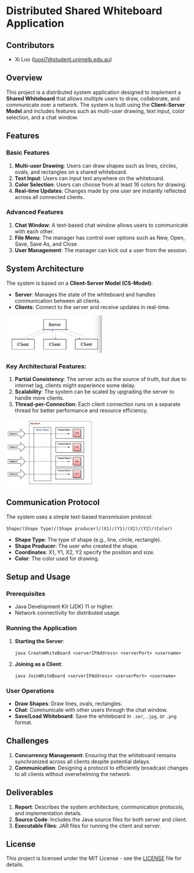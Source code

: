 # Distributed Shared Whiteboard Application

## Contributors
- Xi Luo (luoxl7@student.unimelb.edu.au)

## Overview
This project is a distributed system application designed to implement a **Shared Whiteboard** that allows multiple users to draw, collaborate, and communicate over a network. The system is built using the **Client-Server Model** and includes features such as multi-user drawing, text input, color selection, and a chat window.

## Features
### Basic Features
1. **Multi-user Drawing**: Users can draw shapes such as lines, circles, ovals, and rectangles on a shared whiteboard.
2. **Text Input**: Users can input text anywhere on the whiteboard.
3. **Color Selection**: Users can choose from at least 16 colors for drawing.
4. **Real-time Updates**: Changes made by one user are instantly reflected across all connected clients.

### Advanced Features
1. **Chat Window**: A text-based chat window allows users to communicate with each other.
2. **File Menu**: The manager has control over options such as New, Open, Save, Save As, and Close.
3. **User Management**: The manager can kick out a user from the session.

## System Architecture
The system is based on a **Client-Server Model (CS-Model)**:
- **Server**: Manages the state of the whiteboard and handles communication between all clients.
- **Clients**: Connect to the server and receive updates in real-time.

![Picture1](/img/Picture1.jpg)

### Key Architectural Features:
1. **Partial Consistency**: The server acts as the source of truth, but due to internet lag, clients might experience some delay.
2. **Scalability**: The system can be scaled by upgrading the server to handle more clients.
3. **Thread-per-Connection**: Each client connection runs on a separate thread for better performance and resource efficiency.

![Picture2](/img/Picture2.jpg)

## Communication Protocol
The system uses a simple text-based transmission protocol: 

 `Shape/(Shape Type)/(Shape producer)/(X1)/(Y1)/(X2)/(Y2)/(Color)`

- **Shape Type**: The type of shape (e.g., line, circle, rectangle).
- **Shape Producer**: The user who created the shape.
- **Coordinates**: X1, Y1, X2, Y2 specify the position and size.
- **Color**: The color used for drawing.

## Setup and Usage
### Prerequisites
- Java Development Kit (JDK) 11 or higher.
- Network connectivity for distributed usage.

### Running the Application
1. **Starting the Server**:  

    `java CreateWhiteBoard <serverIPAddress> <serverPort> <username>`

2. **Joining as a Client**:  

    `java JoinWhiteBoard <serverIPAddress> <serverPort> <username>`


### User Operations
- **Draw Shapes**: Draw lines, ovals, rectangles.
- **Chat**: Communicate with other users through the chat window.
- **Save/Load Whiteboard**: Save the whiteboard in `.ser`, `.jpg`, or `.png` format.

## Challenges
1. **Concurrency Management**: Ensuring that the whiteboard remains synchronized across all clients despite potential delays.
2. **Communication**: Designing a protocol to efficiently broadcast changes to all clients without overwhelming the network.

## Deliverables
1. **Report**: Describes the system architecture, communication protocols, and implementation details.
2. **Source Code**: Includes the Java source files for both server and client.
3. **Executable Files**: JAR files for running the client and server.

## License
This project is licensed under the MIT License - see the [LICENSE](LICENSE) file for details.

